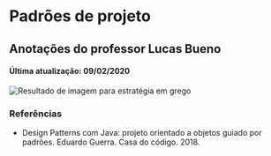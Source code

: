 # Padrões de projeto

## Anotações do professor Lucas Bueno

#### Última atualização: 09/02/2020

![Resultado de imagem para estratégia em grego](02-strategy.assets/Estratégia.jpg)

### Referências

- Design Patterns com Java: projeto orientado a objetos guiado por padrões. Eduardo Guerra. Casa do código. 2018.